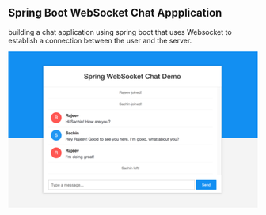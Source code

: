 ## Spring Boot WebSocket Chat Appplication

building a chat application using spring boot that uses Websocket to establish a connection between the user and the server.

![App Screenshot](screenshot.png)

